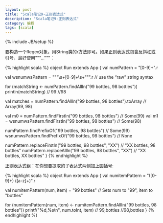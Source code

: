 ```yaml
---
layout: post
title: "Scala笔记9-正则表达式"
description: "Scala笔记9-正则表达式"
category: 编程
tags: [scala]
---
```

{% include JB/setup %}

要构造一个Regex对象，用String类的r方法即可。如果正则表达式包含反斜杠或引号，最好使用"""..."""：

{% highlight scala %}
object Run extends App {
  val numPattern = "[0-9]+".r

  val wsnumwsPattern = """\s+[0-9]+\s+""".r // use the “raw” string syntax

  for (matchString <- numPattern.findAllIn("99 bottles, 98 bottles"))
    println(matchString) // 99 
                        //98

  val matches = numPattern.findAllIn("99 bottles, 98 bottles").toArray // Array(99, 98)

  val m0 = numPattern.findFirstIn("99 bottles, 98 bottles") // Some(99)
  val m1 = wsnumwsPattern.findFirstIn("99 bottles, 98 bottles") // Some(98)

  numPattern.findPrefixOf("99 bottles, 98 bottles") // Some(99)
  wsnumwsPattern.findPrefixOf("99 bottles, 98 bottles") // None

  numPattern.replaceFirstIn("99 bottles, 98 bottles", "XX") // "XX bottles, 98 bottles"
  numPattern.replaceAllIn("99 bottles, 98 bottles", "XX") // "XX bottles, XX bottles"
}
{% endhighlight %}

正则表达式组：在你想要提取的子表达式两侧加上圆括号:

{% highlight scala %}
object Run extends App {
  val numitemPattern = "([0-9]+) ([a-z]+)".r

  val numitemPattern(num, item) = "99 bottles" // Sets num to "99", item to "bottles"

  for (numitemPattern(num, item) <- numitemPattern.findAllIn("99 bottles, 98 bottles"))
    printf("%d,%s\n", num.toInt, item) // 99,bottles
        								  //98,bottles
}
{% endhighlight %}
